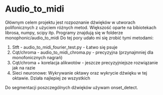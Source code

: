 # Audio_to_midi

Głównym celem projektu jest rozpoznanie dźwięków w utworach polifonicznych z użyciem różnych metod. Większość oparte na bibiotekach librosa, numpy, scipy itp.
Programy znajdują się w folderze monophonic/audio_to_midi
Do tej pory udało mi się zrobić tymi metodami:

1. Stft - audio_to_midi_fourier_test.py - Łatwo się psuje
2. Cqt/chroma - audio_to_midi_chroma.py - precyzyjna (przynajmniej dla monofonicznych nagrań)
3. Cqt/chroma + korelacja alikwotów - jeszcze precyzyjniejsze rozwiązanie jak na razie
4. Sieci neuronowe:
   Wykrywanie oktawy oraz wykrycie dźwięku w tej oktawie.
   Działa najlepiej ze wszystkich
   
Do segmentacji poszczególnych dźwięków używam onset_detect.

